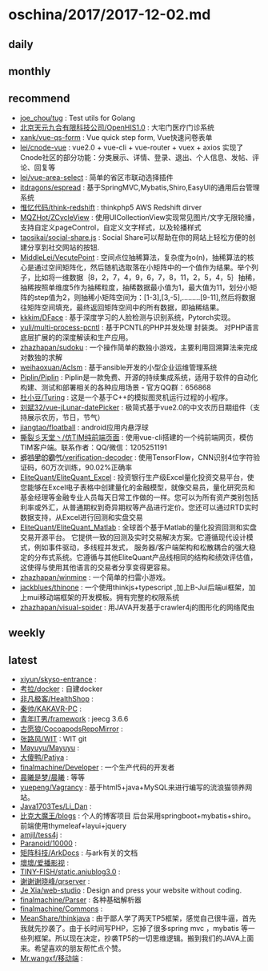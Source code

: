 # oschina/2017/2017-12-02.md



## daily



## monthly



## recommend

- [joe_chou/tug](http://git.oschina.net/joezou/tug) : Test utils for Golang
- [北京天元九合有限科技公司/OpenHIS1.0](http://git.oschina.net/DzmHIS/OpenHIS) : 大宅门医疗门诊系统
- [xank/vue-qs-form](http://git.oschina.net/xank/vue-qs-form) : Vue quick step form, Vue快速问卷表单
- [lei/cnode-vue](http://git.oschina.net/leichangchun/cnode-vue) : vue2.0 + vue-cli + vue-router + vuex + axios 实现了Cnode社区的部分功能：分类展示、详情、登录、退出、个人信息、发帖、评论、回复等
- [lei/vue-area-select](http://git.oschina.net/leichangchun/vue-area-select) : 简单的省区市联动选择插件
- [itdragons/espread](http://git.oschina.net/itdragons/espread) : 基于SpringMVC,Mybatis,Shiro,EasyUI的通用后台管理系统
- [惟忆代码/think-redshift](http://git.oschina.net/bszz/think-redshift) : thinkphp5 AWS Redshift dirver
- [MQZHot/ZCycleView](http://git.oschina.net/mengqingzheng/ZCycleView) : 使用UICollectionView实现常见图片/文字无限轮播，支持自定义pageControl，自定义文字样式，以及轮播样式
- [taosikai/social-share.js](http://git.oschina.net/slince/social-share.js) : Social Share可以帮助在你的网站上轻松方便的创建分享到社交网站的按钮.
- [MiddleLei/VecutePoint](http://git.oschina.net/zl1012/VecutePoint) : 空间点位抽稀算法，复杂度为o(n)，抽稀算法的核心是通过空间矩阵化，然后随机选取落在小矩阵中的一个值作为结果。举个列子，比如将一维数据｛8，2，7，4，9，6，7，8，11，2，5，4，5｝抽稀，抽稀按照单维度5作为抽稀粒度，抽稀数据最小值为1，最大值为11，划分小矩阵的step值为2，则抽稀小矩阵空间为：[1-3],[3,-5],.........[9-11],然后将数据往矩阵空间填充，最终返回矩阵空间中的所有数据，即抽稀结果。
- [kkkim/DFace](http://git.oschina.net/kuaikuaikim/dface) : 基于深度学习的人脸检测与识别系统，Pytorch实现。
- [yuli/multi-process-pcntl](http://git.oschina.net/txinger/multi-process-pcntl) : 基于PCNTL的PHP并发处理 封装类。 对PHP语言底层扩展的的深度解读和生产应用。
- [zhazhapan/sudoku](http://git.oschina.net/zhazhapan_admin/sudoku) : 一个操作简单的数独小游戏，主要利用回溯算法来完成对数独的求解
- [weihaoxuan/Aclsm](http://git.oschina.net/weihaoxuan/Aclsm) : 基于ansible开发的小型企业运维管理系统
- [Piplin/Piplin](http://git.oschina.net/Piplin/Piplin) : Piplin是一款免费、开源的持续集成系统，适用于软件的自动化构建、测试和部署相关的各种应用场景 - 官方QQ群：656868
- [杜小豆/Turing](http://git.oschina.net/badtudou/Turing) : 这是一个基于C++的模拟图灵机运行过程的小程序。
- [刘斌32/vue-jLunar-datePicker](http://git.oschina.net/tuhe32/vue-jLunar-datePicker) : 极简式基于vue2.0的中文农历日期组件（支持展示农历，节日，节气）
- [jiangtao/floatball](http://git.oschina.net/laujiangtao/floatball) : android应用内悬浮球
- [撕裂彡天堂丶/仿TIM纯前端页面](http://git.oschina.net/SiLieSanTianTangDian/FangTIMChunQianDuanYeMian) : 使用vue-cli搭建的一个纯前端网页，模仿TIM客户端。联系作者：QQ/微信：1205251191
- [裤҉裆҉里҉的҉霸҉气҉/verification-decoder](http://git.oschina.net/kdldbq/verification-decoder) : 使用TensorFlow，CNN识别4位字符验证码，60万次训练，90.02%正确率
- [EliteQuant/EliteQuant_Excel](http://git.oschina.net/EliteQuant/EliteQuant_Excel) : 投资银行生产级Excel量化投资交易平台，使您能够在Excel电子表格中创建量化的金融模型，就像交易员，量化研究员和基金经理等金融专业人员每天日常工作做的一样。您可以为所有资产类别包括利率或外汇，从普通期权到奇异期权等产品进行定价。您还可以通过RTD实时数据支持，从Excel进行回测和实盘交易
- [EliteQuant/EliteQuant_Matlab](http://git.oschina.net/EliteQuant/EliteQuant_Matlab) : 全球首个基于Matlab的量化投资回测和实盘交易开源平台。 它提供一致的回测及实时交易解决方案。它遵循现代设计模式，例如事件驱动，多线程并发式， 服务器/客户端架构和松散耦合的强大稳定的分布式系统。它遵循与其他EliteQuant产品线相同的结构和绩效评估值，这使得与使用其他语言的交易者分享变得更容易。
- [zhazhapan/winmine](http://git.oschina.net/zhazhapan_admin/winmine) : 一个简单的扫雷小游戏。
- [jackblues/thinone](http://git.oschina.net/blueswu/thinone) : 一个使用thinkjs+typescript ,加上B-Jui后端ui框架，加上mui移动端框架的开发模板。拥有完整的权限系统
- [zhazhapan/visual-spider](http://git.oschina.net/zhazhapan_admin/visual-spider) : 用JAVA开发基于crawler4j的图形化的网络爬虫


## weekly



## latest

- [xiyun/skyso-entrance](http://git.oschina.net/xyso/skyso-entrance) : 
- [考拉/docker](http://git.oschina.net/xuchen_si/docker) : 自建docker
- [非凡极客/HealthShop](http://git.oschina.net/Raingor526/HealthShop) : 
- [秦帅/KAKAVR-PC](http://git.oschina.net/audie_nt/KAKAVR-PC) : 
- [青年IT男/framework](http://git.oschina.net/newitman/framework) : jeecg 3.6.6
- [古愿狼/CocoapodsRepoMirror](http://git.oschina.net/moshiwu/CocoapodsRepoMirror) : 
- [张路风/WIT](http://git.oschina.net/ZhangLuFeng/WIT) : WIT git
- [Mayuyu/Mayuyu](http://git.oschina.net/WatanabeMayu/Mayuyu) : 
- [大傻鸭/Patiya](http://git.oschina.net/xcorp/Patiya) : 
- [finalmachine/Developer](http://git.oschina.net/finalmachine/developer) : 一个生产代码的开发者
- [晨曦是梦/晨曦](http://git.oschina.net/wzwano/ChenXi) : 等等
- [yuepeng/Vagrancy](http://git.oschina.net/yuepeng718/Vagrancy) : 基于html5+java+MySQL来进行编写的流浪猫领养网站。
- [Java1703Tes/Li_Dan](http://git.oschina.net/Java1703Tes/LiDanDeXiangMu) : 
- [比克大魔王/blogs](http://git.oschina.net/mockingbired/blogs) : 个人的博客项目 后台采用springboot+mybatis+shiro。前端使用thymeleaf+layui+jquery
- [amjil/tess4j](http://git.oschina.net/amjil/tess4j) : 
- [Paranoid/10000](http://git.oschina.net/ltds/10000) : 
- [矩阵科技/ArkDocs](http://git.oschina.net/matrixwing/ArkDocs) : 与ark有关的文档
- [壞壞/爱播影视](http://git.oschina.net/aijuke/aiboys) : 
- [TINY-FISH/static.aniublog3.0](http://git.oschina.net/TINY-FISH/static.aniublog3.0) : 
- [谢谢谢晓峰/qrserver](http://git.oschina.net/call_me_baba/qrserver) : 
- [Je Xia/web-studio](http://git.oschina.net/ije/web-studio) : Design and press your website without coding.
- [finalmachine/Parser](http://git.oschina.net/finalmachine/parser) : 各种基础解析器
- [finalmachine/Commons](http://git.oschina.net/finalmachine/commons) : 
- [MeanShare/thinkjava](http://git.oschina.net/meanshare/thinkjava) : 由于鄙人学了两天TP5框架，感觉自己很牛逼，首先我就先抄袭了。由于长时间写PHP，忘掉了很多spring mvc ，mybatis 等一些列框架。所以现在决定，抄袭TP5的一切思维逻辑。搬到我们的JAVA上面来。希望喜欢的朋友帮忙点个赞。
- [Mr.wangxf/移动端](http://git.oschina.net/WeiChengShuDeFengGe/YiDongDuan) : 
